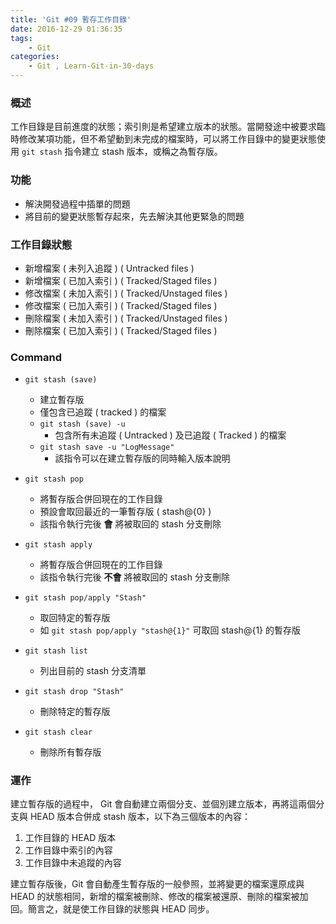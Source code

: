 ```yaml
---
title: 'Git #09 暫存工作目錄'
date: 2016-12-29 01:36:35
tags: 
    - Git
categories:
    - Git , Learn-Git-in-30-days
---
```

### 概述
工作目錄是目前進度的狀態；索引則是希望建立版本的狀態。當開發途中被要求臨時修改某項功能，但不希望動到未完成的檔案時，可以將工作目錄中的變更狀態使用 `git stash` 指令建立 stash 版本，或稱之為暫存版。

<!-- more -->

### 功能
- 解決開發過程中插單的問題
- 將目前的變更狀態暫存起來，先去解決其他更緊急的問題


### 工作目錄狀態
 - 新增檔案 ( 未列入追蹤 ) ( Untracked files )
 - 新增檔案 ( 已加入索引 ) ( Tracked/Staged files )
 - 修改檔案 ( 未加入索引 ) ( Tracked/Unstaged files )
 - 修改檔案 ( 已加入索引 ) ( Tracked/Staged files )
 - 刪除檔案 ( 未加入索引 ) ( Tracked/Unstaged files )
 - 刪除檔案 ( 已加入索引 ) ( Tracked/Staged files )
 

### Command
- `git stash (save)`
    - 建立暫存版
    - 僅包含已追蹤 ( tracked ) 的檔案
    - `git stash (save) -u`
        - 包含所有未追蹤 ( Untracked ) 及已追蹤 ( Tracked ) 的檔案
    - `git stash save -u "LogMessage"`
        - 該指令可以在建立暫存版的同時輸入版本說明


 - `git stash pop`
    - 將暫存版合併回現在的工作目錄
    - 預設會取回最近的一筆暫存版 ( stash@{0} )
    - 該指令執行完後 **會** 將被取回的 stash 分支刪除
    

 - `git stash apply`
    - 將暫存版合併回現在的工作目錄
    - 該指令執行完後 **不會** 將被取回的 stash 分支刪除


- `git stash pop/apply "Stash"`
    - 取回特定的暫存版
    - 如 `git stash pop/apply "stash@{1}"` 可取回 stash@{1} 的暫存版


 - `git stash list`
    - 列出目前的 stash 分支清單


 - `git stash drop "Stash"`
    - 刪除特定的暫存版


 - `git stash clear`
    - 刪除所有暫存版


### 運作
建立暫存版的過程中， Git  會自動建立兩個分支、並個別建立版本，再將這兩個分支與 HEAD 版本合併成 stash 版本，以下為三個版本的內容：
 1. 工作目錄的 HEAD 版本
 2. 工作目錄中索引的內容
 3. 工作目錄中未追蹤的內容

建立暫存版後，Git  會自動產生暫存版的一般參照，並將變更的檔案還原成與 HEAD 的狀態相同，新增的檔案被刪除、修改的檔案被還原、刪除的檔案被加回。簡言之，就是使工作目錄的狀態與 HEAD 同步。
 


